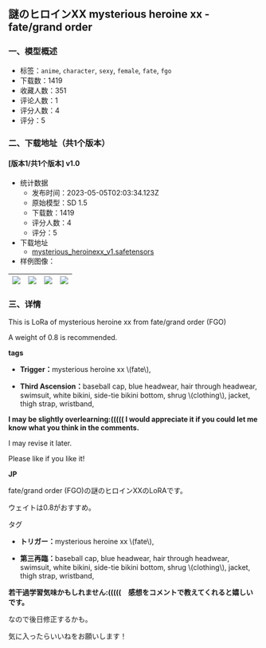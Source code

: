 ## 謎のヒロインXX mysterious heroine xx  -fate/grand order 
### 一、模型概述

- 标签：`anime`, `character`, `sexy`, `female`, `fate`, `fgo`
- 下载数：1419
- 收藏人数：351
- 评论人数：1
- 评分人数：4
- 评分：5

### 二、下载地址（共1个版本）

#### [版本1/共1个版本] v1.0

- 统计数据
  - 发布时间：2023-05-05T02:03:34.123Z
  - 原始模型：SD 1.5
  - 下载数：1419
  - 评分人数：4
  - 评分：5
- 下载地址
  - [mysterious_heroinexx_v1.safetensors](https://civitai.com/api/download/models/62679)
- 样例图像：

| <img src="https://image.civitai.com/xG1nkqKTMzGDvpLrqFT7WA/7ee0f8f8-bb59-4315-a9d0-c06744d8f97b/width=450/689918.jpeg" /> | <img src="https://image.civitai.com/xG1nkqKTMzGDvpLrqFT7WA/94c0311a-8ca1-457b-ba4e-71ec066fbe5e/width=450/689921.jpeg" /> | <img src="https://image.civitai.com/xG1nkqKTMzGDvpLrqFT7WA/d0e95a93-b0b6-4095-be7b-d5c1e2c9bac4/width=450/689919.jpeg" /> | <img src="https://image.civitai.com/xG1nkqKTMzGDvpLrqFT7WA/08968a3c-a52c-4251-a2de-eb50bd7c8775/width=450/689920.jpeg" /> |
| ---- | ---- | ---- | ---- |


### 三、详情
<p>This is LoRa of mysterious heroine xx from fate/grand order (FGO)</p><p>A weight of 0.8 is recommended.</p><p><strong>tags</strong></p><ul><li><p><strong>Trigger：</strong>mysterious heroine xx \(fate\),</p></li><li><p><strong>Third Ascension：</strong>baseball cap, blue headwear,  hair through headwear, swimsuit, white bikini, side-tie bikini bottom, shrug \(clothing\), jacket,  thigh strap, wristband,</p><p></p></li></ul><p><strong>I may be slightly overlearning:((((( I would appreciate it if you could let me know what you think in the comments.</strong></p><p>I may revise it later.</p><p>Please like if you like it!</p><p></p><p><strong>JP</strong></p><p>fate/grand order (FGO)の謎のヒロインXXのLoRAです。</p><p>ウェイトは0.8がおすすめ。</p><p>タグ</p><ul><li><p><strong>トリガー：</strong>mysterious heroine xx \(fate\),</p></li><li><p><strong>第三再臨：</strong>baseball cap, blue headwear,  hair through headwear, swimsuit, white bikini, side-tie bikini bottom, shrug \(clothing\), jacket,  thigh strap, wristband,</p></li></ul><p></p><p><strong>若干過学習気味かもしれません:(((((　感想をコメントで教えてくれると嬉しいです。</strong></p><p>なので後日修正するかも。</p><p>気に入ったらいいねをお願いします！</p>